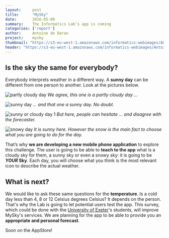 ```yaml
---
layout:     post
title:      "MySky"
date:       2016-05-09
summary:    The Informatics Lab’s app is coming
categories: ['report']
author: 	Antoine de Daran
project:    mysky
thumbnail: "https://s3-eu-west-1.amazonaws.com/informatics-webimages/Antoine%27s+image/my-sky.jpg"
header: "https://s3-eu-west-1.amazonaws.com/informatics-webimages/Antoine%27s+image/my-sky-header.jpg"
---
```


## Is the sky the same for everybody?
Everybody interprets weather in a different way. A **sunny day** can be different from one person to another. Look at the pictures below.

<!-- <img src="https://upload.wikimedia.org/wikipedia/commons/0/00/Flickr_-_Nicholas_T_-_Partly_Cloudy.jpg" width="350" height="200"><img src="https://darcynorman.net/wp-content/uploads/2011/04/2011-04-24-easter-sun-day.jpg" width="300" height="200" style="margin:0px 0px 0px 50px">
<cite>We agree, this one is a partly cloudy day …   … and that one a sunny day. No doubt.</cite> -->

![partly cloudy day](https://s3-eu-west-1.amazonaws.com/informatics-webimages/Antoine%27s+image/2.jpg)
<cite>We agree, this one is a partly cloudy day …</cite>

![sunny day](https://s3-eu-west-1.amazonaws.com/informatics-webimages/Antoine%27s+image/1.jpg)
<cite>… and that one a sunny day. No doubt.</cite>

![sunny or cloudy day 1](https://s3-eu-west-1.amazonaws.com/informatics-webimages/Antoine%27s+image/partly_sunny1.jpg)
<cite>But here, people can hesitate … and disagree with the forecaster.</cite>

![snowy day](https://s3-eu-west-1.amazonaws.com/informatics-webimages/Antoine%27s+image/snowy_sun.jpg)
<cite>It is sunny here. However the snow is the main fact to choose what you are going to do for the day.</cite>

That’s why **we are developing a new mobile phone application** to explore this challenge.
The user is going to be able to **teach to the app** what is a cloudy sky for them, a sunny sky or even a snowy sky: it is going to be ***YOUR* Sky**. Each day, you will choose what you think is the most relevant icon to describe the actual weather.

## What is next?
We would like to ask these same questions for the **temperature**. Is a cold day less than 4, 8 or 12 Celsius degrees Celsius? It depends on the person. That's why the Lab is going to let potential users test the app. This survey, which could be done with the [University of Exeter](http://www.exeter.ac.uk/)'s students, will improve MySky's services.
We are planning for the app to be able to provide you an **appropriate and personal forecast**.

Soon on the AppStore!



